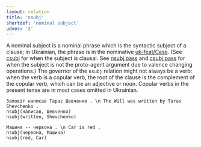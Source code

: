 ```yaml
---
layout: relation
title: 'nsubj'
shortdef: 'nominal subject'
udver: '2'
---
```


A nominal subject is a nominal phrase which is the syntactic subject of a clause; in Ukrainian, the phrase is in the nominative [uk-feat/Case](). (See [csubj]() for when the subject is clausal. See [nsubj:pass]() and [csubj:pass]() for when the subject is not the proto-agent argument due to valence changing operations.) The governor of the `nsubj` relation might not always be a verb: when the verb is a copular verb, the root of the clause is the complement of the copular verb, which can be an adjective or noun. Copular verbs in the present tense are in most cases omitted in Ukrainian.

~~~ sdparse
Заповіт написав Тарас Шевченко . \n The Will was written by Taras Shevchenko .
nsubj(написав, Шевченко)
nsubj(written, Shevchenko)
~~~

~~~ sdparse
Машина -- червона . \n Car is red .
nsubj(червона, Машина)
nsubj(red, Car)
~~~
